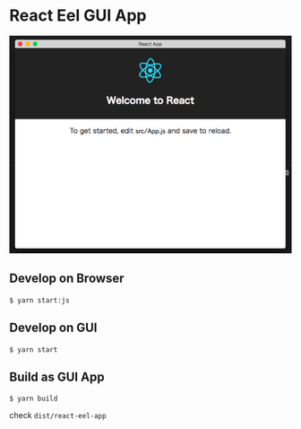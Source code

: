 # React Eel GUI App

![](./sample.png)

## Develop on Browser

```
$ yarn start:js
```

## Develop on GUI

```
$ yarn start
```

## Build as GUI App

```
$ yarn build
```

check `dist/react-eel-app`
